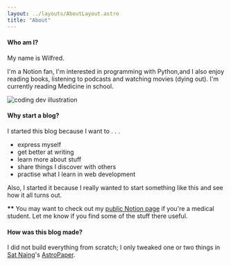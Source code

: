 ```yaml
---
layout: ../layouts/AboutLayout.astro
title: "About"
---
```

#### Who am I?

My name is Wilfred.

I'm a Notion fan, I'm interested in programming with Python,and I also enjoy reading books, listening to podcasts and watching movies (dying out). 
I'm currently reading Medicine in school.


<div>
  <img src="/assets/dev.svg" class="sm:w-1/2 mx-auto" alt="coding dev illustration">
</div>


#### Why start a blog?

I started this blog because I want to . . .
  - express myself 
  - get better at writing
  - learn more about stuff
  - share things I discover with others
  - practise what I learn in web development
  

Also, I started it because I really wanted to start something like this and see how it all turns out.



**\*\*** You may want to check out my [public Notion page](https://oorbeng.notion.site) if you're a medical student. Let me know if you find some of the stuff there useful.


#### How was this blog made?

I did not build everything from scratch; I only tweaked one or two things in [Sat Naing](https://github.com/satnaing)'s [AstroPaper](https://astro.build/themes/details/astro-paper/).